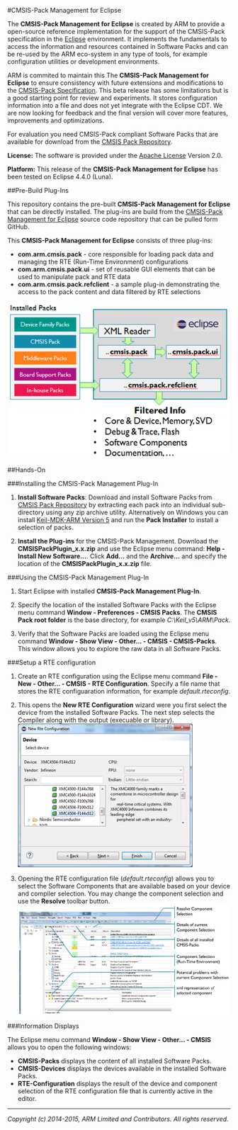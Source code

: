 #CMSIS-Pack Management for Eclipse

The **CMSIS-Pack Management for Eclipse** is created by ARM to provide a open-source reference implementation for the support of the CMSIS-Pack specification in the [Eclipse] environment. It implements the fundamentals to access the information and resources contained in Software Packs and can be re-used by the ARM eco-system in any type of tools, for example configuration utilities or development environments.

ARM is commited to maintain this The **CMSIS-Pack Management for Eclipse** to ensure consistency with future extensions and modifications to the [CMSIS-Pack Specification].  This beta release  has some limitations but is a good starting point for review and experiments. It stores configuration information into a file and does not yet integrate with the Eclipse CDT.
We are now looking for feedback and the final version will cover more features, improvements and optimizations.

For evaluation you need CMSIS-Pack compliant Software Packs that are available for download from the [CMSIS Pack Repository].

**License:** The software is provided under the [Apache License] Version 2.0. 

**Platform:** This release of the **CMSIS-Pack Management for Eclipse** has been tested on Eclipse 4.4.0 (Luna).

##Pre-Build Plug-Ins

This repository contains the pre-built **CMSIS-Pack Management for Eclipse** that can be directly installed.
The plug-ins are build from the [CMSIS-Pack Management for Eclipse] source code repository that can be pulled form GitHub.

This **CMSIS-Pack Management for Eclipse** consists of three plug-ins:
* **com.arm.cmsis.pack** 	- core responsible for loading pack data and managing the RTE (Run-Time Environment) configurations
* **com.arm.cmsis.pack.ui** - set of reusable GUI elements that can be used to manipulate pack and RTE data
* **com.arm.cmsis.pack.refclient** - a sample plug-in demonstrating the access to the pack content and data filtered by RTE selections

![Eclipse Plug-In Overview] 

##Hands-On

###Installing the CMSIS-Pack Management Plug-In

1. **Install Software Packs**: Download and install Software Packs from [CMSIS Pack Repository] by extracting each pack into an individual sub-directory using any zip archive utility. Alternatively on Windows you can install [Keil-MDK-ARM Version 5] and run the **Pack Installer** to install a selection of packs.

2. **Install the Plug-ins** for the CMSIS-Pack Management. Download the **CMSISPackPlugin_x.x.zip** and use the Eclipse menu command: **Help - Install New Software...**. Click **Add...** and the **Archive...** and specify the location of the **CMSISPackPlugin_x.x.zip** file.

###Using the CMSIS-Pack Management Plug-In
1. Start Eclipse with installed **CMSIS-Pack Management Plug-In**.

2. Specify the location of the installed Software Packs with the Eclipse menu command **Window - Preferences - CMSIS Packs**. The **CMSIS Pack root folder** is the base directory, for example *C:\Keil_v5\ARM\Pack*.

3. Verify that the Software Packs are loaded using the Eclipse menu command **Window - Show View - Other... - CMSIS - CMSIS-Packs**. This window allows you to explore the raw data in all Software Packs.

###Setup a RTE configuration
1. Create an RTE configuration using the Eclipse menu command **File - New - Other... - CMSIS - RTE Configuration**. Specify a file name that stores the RTE configuaration information, for example *default.rteconfig*.
 
2. This opens the **New RTE Configuration** wizard were you first select the device from the installed Software Packs. The next step selects the Compiler along with the output (execuable or library). 
![Select the Device]

3. Opening the RTE configuration file (*default.rteconfig*) allows you to select the Software Components that are available based on your device and compiler selection. You may change the component selection and use the **Resolve** toolbar button.
![Component Selection]

###Information Displays

The Eclipse menu command **Window - Show View - Other... - CMSIS** allows you to open the following windows:

* **CMSIS-Packs** displays the content of all installed Software Packs.
* **CMSIS-Devices** displays the devices available in the installed Software Packs.
* **RTE-Configuration** displays the result of the device and component selection of the RTE configuration file that is currently active in the editor.

- - - - - - - - - - - - - - - - - - - - - - - - - -

_Copyright (c) 2014-2015, ARM Limited and Contributors. All rights reserved._


[Apache License]:           ./license.md "Apache License for CMSIS-Pack Management for Eclipse"

[CMSIS-Pack Management for Eclipse]: https://www.github.com/ARM-software/cmsis-pack-eclipse 
[CMSIS Pack Repository]:	  	http://www.keil.com/pack/
[Keil-MDK-ARM Version 5]:   http://www2.keil.com/mdk5/install
[Eclipse]:                  http://www.eclipse.org
[CMSIS-Pack specification]: http://www.keil.com/pack/doc/CMSIS/Pack/html/index.html

[Eclipse Plug-In Overview]: ./images/EclipseOverview.png
[Select the Device]:        ./images/Eclipse2.png
[Component Selection]:      ./images/Eclipse4.png
